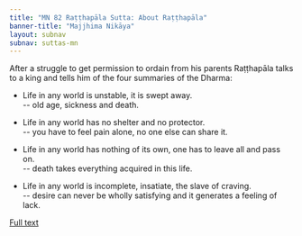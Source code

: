 ```yaml
---
title: "MN 82 Raṭṭhapāla Sutta: About Raṭṭhapāla"
banner-title: "Majjhima Nikāya" 
layout: subnav 
subnav: suttas-mn 
---
```


After a struggle to get permission to ordain from his parents Raṭṭhapāla talks to a king and tells him of the four summaries of the Dharma:


- Life in any world is unstable, it is swept away.  
-- old age, sickness and death.


- Life in any world has no shelter and no protector.  
-- you have to feel pain alone, no one else can share it.


- Life in any world has nothing of its own, one has to leave all and pass on.  
-- death takes everything acquired in this life.


- Life in any world is incomplete, insatiate, the slave of craving.  
-- desire can never be wholly satisfying and it generates a feeling of lack.


[Full text](https://www.dhammatalks.org/suttas/MN/MN82.html)
